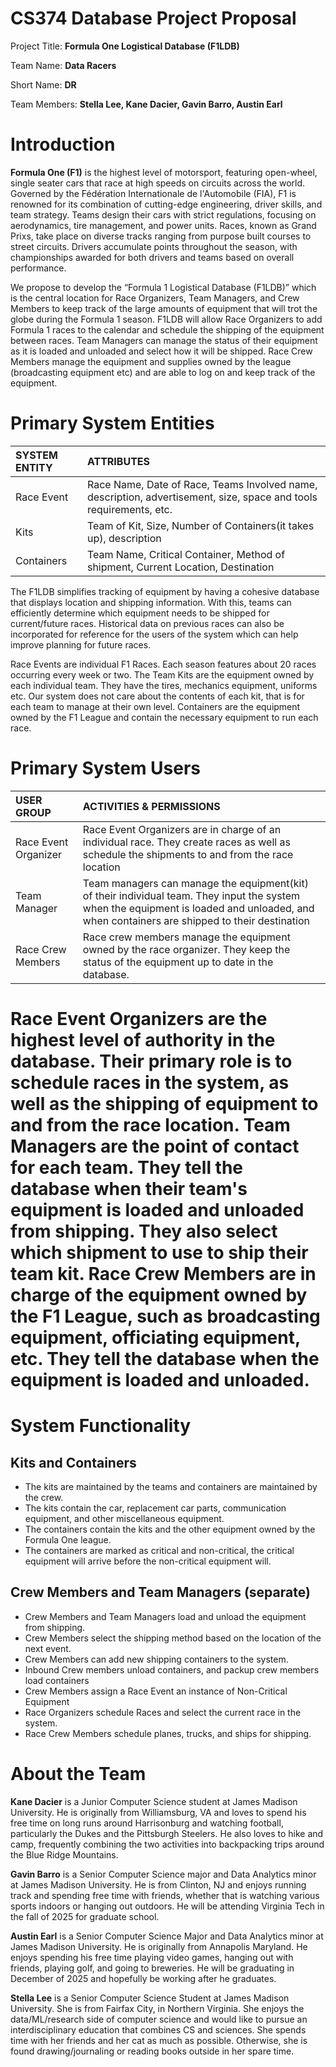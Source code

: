 # CS374 Database Project Proposal

Project Title: **Formula One Logistical Database (F1LDB)**

Team Name: **Data Racers**

Short Name: **DR**

Team Members: **Stella Lee, Kane Dacier, Gavin Barro, Austin Earl** 

# Introduction

**Formula One (F1)** is the highest level of motorsport, featuring open-wheel, single seater cars that race at high speeds on circuits across the world. Governed by the Fédération Internationale de l'Automobile (FIA), F1 is renowned for its combination of cutting-edge engineering, driver skills, and team strategy. Teams design their cars with strict regulations, focusing on aerodynamics, tire management, and power units. Races, known as Grand Prixs, take place on diverse tracks ranging from purpose built courses to street circuits. Drivers accumulate points throughout the season, with championships awarded for both drivers and teams based on overall performance.

We propose to develop the “Formula 1 Logistical Database (F1LDB)” which is the central location for Race Organizers, Team Managers, and Crew Members to keep track of the large amounts of equipment that will trot the globe during the Formula 1 season. F1LDB will allow Race Organizers to add Formula 1 races to the calendar and schedule the shipping of the equipment between races. Team Managers can manage the status of their equipment as it is loaded and unloaded and select how it will be shipped. Race Crew Members manage the equipment and supplies owned by the league (broadcasting equipment etc) and are able to log on and keep track of the equipment. 

# Primary System Entities

| SYSTEM ENTITY | ATTRIBUTES |
| :---- | :---- |
|  Race Event | Race Name, Date of Race, Teams Involved name, description, advertisement, size, space and tools requirements, etc. |
| Kits | Team of Kit, Size, Number of Containers(it takes up), description |
| Containers | Team Name, Critical Container, Method of shipment, Current Location, Destination |

The F1LDB simplifies tracking of equipment by having a cohesive database that displays location and shipping information. With this, teams can efficiently determine which equipment needs to be shipped for current/future races. Historical data on previous races can also be incorporated for reference for the users of the system which can help improve planning for future races.

Race Events are individual F1 Races. Each season features about 20 races occurring every week or two. The Team Kits are the equipment owned by each individual team. They have the tires, mechanics equipment, uniforms etc. Our system does not care about the contents of each kit, that is for each team to manage at their own level. Containers are the equipment owned by the F1 League and contain the necessary equipment to run each race. 

# Primary System Users

| USER GROUP | ACTIVITIES & PERMISSIONS |
| :---- | :---- |
| Race Event Organizer | Race Event Organizers are in charge of an individual race. They create races as well as schedule the shipments to and from the race location |
| Team Manager | Team managers can manage the equipment(kit) of their individual team. They input the system when the equipment is loaded and unloaded, and when containers are shipped to their destination |
| Race Crew Members  | Race crew members manage the equipment owned by the race organizer. They keep the status of the equipment up to date in the database. |

# Race Event Organizers are the highest level of authority in the database. Their primary role is to schedule races in the system, as well as the shipping of equipment to and from the race location. Team Managers are the point of contact for each team. They tell the database when their team's equipment is loaded and unloaded from shipping. They also select which shipment to use to ship their team kit. Race Crew Members are in charge of the equipment owned by the F1 League, such as broadcasting equipment, officiating equipment, etc. They tell the database when the equipment is loaded and unloaded.

# System Functionality

## Kits and Containers

* The kits are maintained by the teams and containers are maintained by the crew.  
* The kits contain the car, replacement car parts, communication equipment, and other miscellaneous equipment.  
* The containers contain the kits and the other equipment owned by the Formula One league.  
* The containers are marked as critical and non-critical, the critical equipment will arrive before the non-critical equipment will. 


## Crew Members and Team Managers (separate)

* Crew Members and Team Managers load and unload the equipment from shipping.  
* Crew Members select the shipping method based on the location of the next event.  
* Crew Members can add new shipping containers to the system.   
* Inbound Crew members unload containers, and packup crew members load containers  
* Crew Members assign a Race Event an instance of Non-Critical Equipment   
* Race Organizers schedule Races and select the current race in the system.  
* Race Crew Members schedule planes, trucks, and ships for shipping.


# About the Team

**Kane Dacier** is a Junior Computer Science student at James Madison University. He is originally from Williamsburg, VA and loves to spend his free time on long runs around Harrisonburg and watching football, particularly the Dukes and the Pittsburgh Steelers. He also loves to hike and camp, frequently combining the two activities into backpacking trips around the Blue Ridge Mountains.

**Gavin Barro** is a Senior Computer Science major and Data Analytics minor at James Madison University. He is from Clinton, NJ and enjoys running track and spending free time with friends, whether that is watching various sports indoors or hanging out outdoors. He will be attending Virginia Tech in the fall of 2025 for graduate school.

**Austin Earl** is a Senior Computer Science Major and Data Analytics minor at James Madison University. He is originally from Annapolis Maryland. He enjoys spending his free time playing video games, hanging out with friends, playing golf, and going to breweries. He will be graduating in December of 2025 and hopefully be working after he graduates. 

**Stella Lee** is a Senior Computer Science Student at James Madison University. She is from Fairfax City, in Northern Virginia. She enjoys the data/ML/research side of computer science and would like to pursue an interdisciplinary education that combines CS and sciences. She spends time with her friends and her cat as much as possible. Otherwise, she is found drawing/journaling or reading books outside in her spare time.